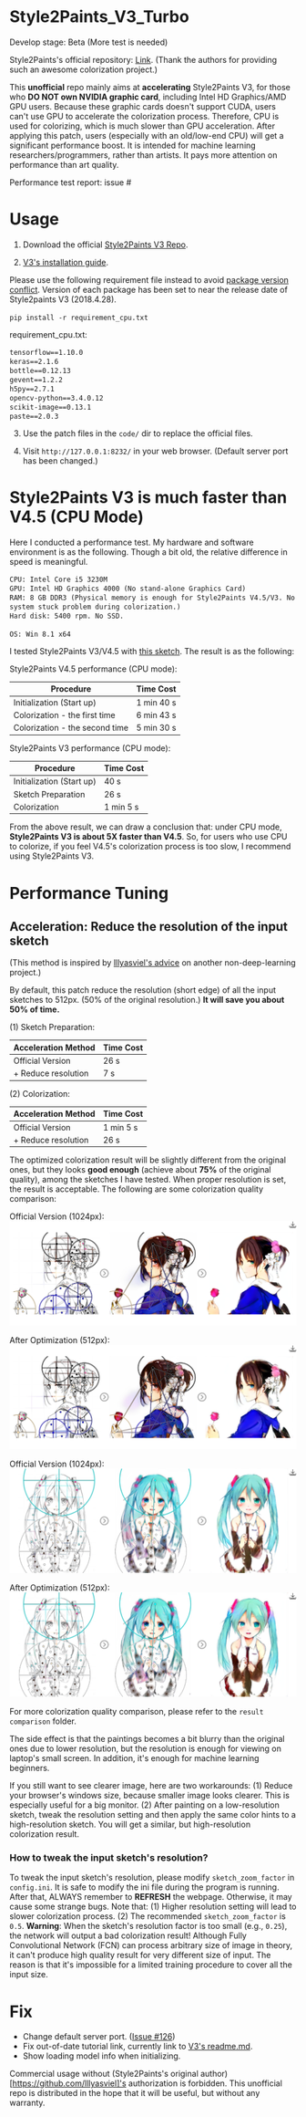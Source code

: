 # Style2Paints_V3_Turbo

Develop stage: Beta (More test is needed)

Style2Paints's official repository: [Link](https://github.com/lllyasviel/style2paints). (Thank the authors for providing such an awesome colorization project.)

This **unofficial** repo mainly aims at **accelerating** Style2Paints V3, for those who **DO NOT own NVIDIA graphic card**, including Intel HD Graphics/AMD GPU users. Because these graphic cards doesn't support CUDA, users can't use GPU to accelerate the colorization process. Therefore, CPU is used for colorizing, which is much slower than GPU acceleration. After applying this patch, users (especially with an old/low-end CPU) will get a significant performance boost. 
It is intended for machine learning researchers/programmers, rather than artists. It pays more attention on performance than art quality.

Performance test report: issue #


# Usage
1. Download the official [Style2Paints V3 Repo](https://github.com/lllyasviel/style2paints/tree/b0a529e70ec1414b53bf5e990d614b121086cd77/V3). 

2. [V3's installation guide](https://github.com/lllyasviel/style2paints/issues/100).

Please use the following requirement file instead to avoid [package version conflict](https://github.com/lllyasviel/style2paints/issues/100#issuecomment-645709881). Version of each package has been set to near the release date of Style2paints V3 (2018.4.28).

`pip install -r requirement_cpu.txt`

requirement_cpu.txt:
```
tensorflow==1.10.0
keras==2.1.6
bottle==0.12.13
gevent==1.2.2
h5py==2.7.1
opencv-python==3.4.0.12
scikit-image==0.13.1
paste==2.0.3
```

3. Use the patch files in the `code/` dir to replace the official files.

4. Visit `http://127.0.0.1:8232/` in your web browser. (Default server port has been changed.)


# Style2Paints V3 is much faster than V4.5 (CPU Mode)

Here I conducted a performance test. 
My hardware and software environment is as the following. Though a bit old, the relative difference in speed is meaningful.

```
CPU: Intel Core i5 3230M
GPU: Intel HD Graphics 4000 (No stand-alone Graphics Card)
RAM: 8 GB DDR3 (Physical memory is enough for Style2Paints V4.5/V3. No system stuck problem during colorization.)
Hard disk: 5400 rpm. No SSD. 

OS: Win 8.1 x64
```

I tested Style2Paints V3/V4.5 with [this sketch](https://github.com/lllyasviel/style2paints/blob/master/temps/show/sketches/5.jpg). The result is as the following:

Style2Paints V4.5 performance (CPU mode):

| Procedure | Time Cost |
| --- | --- |
| Initialization (Start up) | 1 min 40 s |
| Colorization - the first time | 6 min 43 s |
| Colorization - the second time | 5 min 30 s |

Style2Paints V3 performance (CPU mode):

| Procedure | Time Cost |
| --- | --- |
| Initialization (Start up) | 40 s |
| Sketch Preparation | 26 s |
| Colorization | 1 min 5 s |

From the above result, we can draw a conclusion that: under CPU mode, **Style2Paints V3 is about 5X faster than V4.5**. So, for users who use CPU to colorize, if you feel V4.5's colorization process is too slow, I recommend using Style2Paints V3.


# Performance Tuning
## Acceleration: Reduce the resolution of the input sketch

(This method is inspired by [lllyasviel's advice](https://github.com/lllyasviel/PaintingLight/issues/2#issuecomment-618914866) on another non-deep-learning project.)

By default, this patch reduce the resolution (short edge) of all the input sketches to 512px. (50% of the original resolution.) **It will save you about 50% of time.** 

(1) Sketch Preparation:

| Acceleration Method | Time Cost |
| --- | --- |
| Official Version | 26 s |
| + Reduce resolution | 7 s |

(2) Colorization:

| Acceleration Method | Time Cost |
| --- | --- |
| Official Version | 1 min 5 s |
| + Reduce resolution | 26 s |

The optimized colorization result will be slightly different from the original ones, but they looks **good enough** (achieve about **75%** of the original quality), among the sketches I have tested. When proper resolution is set, the result is acceptable. The following are some colorization quality comparison:

Official Version (1024px):
![before](result_comparison/1-official-example/1024px.png)

After Optimization (512px):
![after](result_comparison/1-official-example/512px.png)

Official Version (1024px):
![before](result_comparison/2-official-example/1024px.png)

After Optimization (512px):
![after](result_comparison/2-official-example/512px.png)

For more colorization quality comparison, please refer to the `result comparison` folder.


The side effect is that the paintings becomes a bit blurry than the original ones due to lower resolution, but the resolution is enough for viewing on laptop's small screen. In addition, it's enough for machine learning beginners.

If you still want to see clearer image, here are two workarounds: (1) Reduce your browser's windows size, because smaller image looks clearer. This is especially useful for a big monitor. (2) After painting on a low-resolution sketch, tweak the resolution setting and then apply the same color hints to a high-resolution sketch. You will get a similar, but high-resolution colorization result.

### How to tweak the input sketch's resolution?
To tweak the input sketch's resolution, please modify `sketch_zoom_factor` in `config.ini`. It is safe to modify the ini file during the program is running. After that, ALWAYS remember to **REFRESH** the webpage. Otherwise, it may cause some strange bugs.
Note that:
(1) Higher resolution setting will lead to slower colorization process.
(2) The recommended `sketch_zoom_factor` is `0.5`. **Warning**: When the sketch's resolution factor is too small (e.g., `0.25`), the network will output a bad colorization result! Although Fully Convolutional Network (FCN) can process arbitrary size of image in theory, it can't produce high quality result for very different size of input. The reason is that it's impossible for a limited training procedure to cover all the input size.


# Fix
- Change default server port. ([Issue #126](https://github.com/lllyasviel/style2paints/issues/126))
- Fix out-of-date tutorial link, currently link to [V3's readme.md](https://github.com/lllyasviel/style2paints/tree/master/V3).
- Show loading model info when initializing.


Commercial usage without (Style2Paints's original author)[https://github.com/lllyasviel]'s authorization is forbidden. This unofficial repo is distributed in the hope that it will be useful, but without any warranty.
